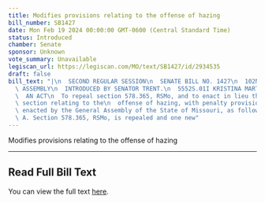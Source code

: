 ```yaml
---
title: Modifies provisions relating to the offense of hazing
bill_number: SB1427
date: Mon Feb 19 2024 00:00:00 GMT-0600 (Central Standard Time)
status: Introduced
chamber: Senate
sponsor: Unknown
vote_summary: Unavailable
legiscan_url: https://legiscan.com/MO/text/SB1427/id/2934535
draft: false
bill_text: "|\n  SECOND REGULAR SESSION\n  SENATE BILL NO. 1427\n  102ND GENERA L\
  \ ASSEMBLY\n  INTRODUCED BY SENATOR TRENT.\n  5552S.01I KRISTINA MARTIN, Secretary\n\
  \  AN ACT\n  To repeal section 578.365, RSMo, and to enact in lieu thereof one new\
  \ section relating to the\n  offense of hazing, with penalty provisions.\n  Be it\
  \ enacted by the General Assembly of the State of Missouri, as follows:\n  1 Section\
  \ A. Section 578.365, RSMo, is repealed and one new"
---
```

Modifies provisions relating to the offense of hazing

---

## Read Full Bill Text

You can view the full text [here](https://legiscan.com/MO/text/SB1427/id/2934535).

